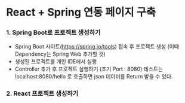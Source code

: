 # React + Spring 연동 페이지 구축

### 1. Spring Boot로 프로젝트 생성하기  
- Spring Boot 사이트(https://spring.io/tools) 접속 후 프로젝트 생성 (이때 Dependency는 Spring Web 추가할 것)
- 생성된 프로젝트를 개인 IDE에서 실행
- Controller 추가 후 프로젝트 실행하기 (초기 Port : 8080) 테스트는 localhost:8080/hello 로 호출하면 json 데이터를 Return 받을 수 있다.

### 2. React 프로젝트 생성하기